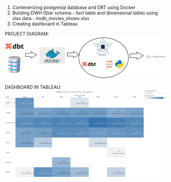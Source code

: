 1. Contenerizing postgresql database and DBT using Docker
2. Building DWH (Star schema - fact table and dimensional table) using xlsx data - imdb_movies_shows.xlsx
3. Creating dashboard in Tableau

PROJECT DIAGRAM:
![](images/project_diagram.png)


DASHBOARD IN TABLEAU:
![](images/dashboard.png)
